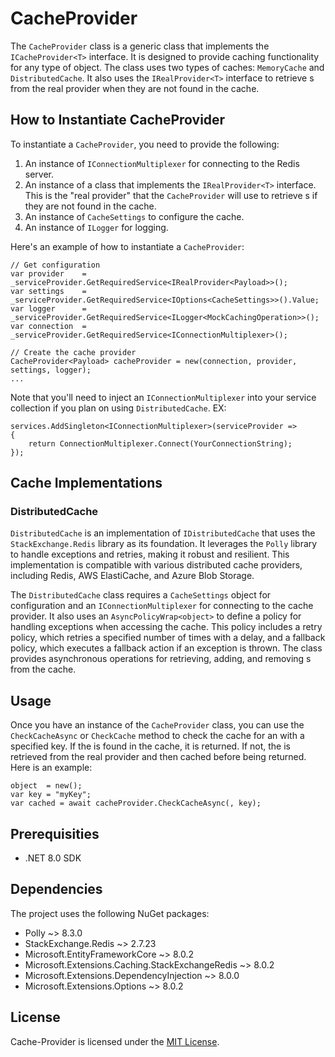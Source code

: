 # CacheProvider

The `CacheProvider` class is a generic class that implements the `ICacheProvider<T>` interface. It is designed to provide caching functionality for any type of object. The class uses two types of caches: `MemoryCache` and `DistributedCache`. It also uses the `IRealProvider<T>` interface to retrieve s from the real provider when they are not found in the cache.

## How to Instantiate CacheProvider

To instantiate a `CacheProvider`, you need to provide the following:

1. An instance of `IConnectionMultiplexer` for connecting to the Redis server.
2. An instance of a class that implements the `IRealProvider<T>` interface. This is the "real provider" that the `CacheProvider` will use to retrieve s if they are not found in the cache.
3. An instance of `CacheSettings` to configure the cache.
4. An instance of `ILogger` for logging.

Here's an example of how to instantiate a `CacheProvider`:

```
// Get configuration
var provider    = _serviceProvider.GetRequiredService<IRealProvider<Payload>>();
var settings    = _serviceProvider.GetRequiredService<IOptions<CacheSettings>>().Value;
var logger      = _serviceProvider.GetRequiredService<ILogger<MockCachingOperation>>();
var connection  = _serviceProvider.GetRequiredService<IConnectionMultiplexer>();

// Create the cache provider
CacheProvider<Payload> cacheProvider = new(connection, provider, settings, logger);
...
```

Note that you'll need to inject an `IConnectionMultiplexer` into your service collection if you plan on using `DistributedCache`. EX:

```
services.AddSingleton<IConnectionMultiplexer>(serviceProvider =>
{
	return ConnectionMultiplexer.Connect(YourConnectionString);
});
```

## Cache Implementations

### DistributedCache

`DistributedCache` is an implementation of `IDistributedCache` that uses the `StackExchange.Redis` library as its foundation. It leverages the `Polly` library to handle exceptions and retries, making it robust and resilient. This implementation is compatible with various distributed cache providers, including Redis, AWS ElastiCache, and Azure Blob Storage.

The `DistributedCache` class requires a `CacheSettings` object for configuration and an `IConnectionMultiplexer` for connecting to the cache provider. It also uses an `AsyncPolicyWrap<object>` to define a policy for handling exceptions when accessing the cache. This policy includes a retry policy, which retries a specified number of times with a delay, and a fallback policy, which executes a fallback action if an exception is thrown. The class provides asynchronous operations for retrieving, adding, and removing s from the cache.

## Usage

Once you have an instance of the `CacheProvider` class, you can use the `CheckCacheAsync` or `CheckCache` method to check the cache for an  with a specified key. If the  is found in the cache, it is returned. If not, the  is retrieved from the real provider and then cached before being returned. Here is an example:

```
object  = new();
var key = "myKey";
var cached = await cacheProvider.CheckCacheAsync(, key);
```

## Prerequisities

- .NET 8.0 SDK

## Dependencies

The project uses the following NuGet packages:
- Polly ~> 8.3.0
- StackExchange.Redis ~> 2.7.23
- Microsoft.EntityFrameworkCore ~> 8.0.2
- Microsoft.Extensions.Caching.StackExchangeRedis ~> 8.0.2
- Microsoft.Extensions.DependencyInjection ~> 8.0.0
- Microsoft.Extensions.Options ~> 8.0.2

## License

Cache-Provider is licensed under the [MIT License](https://opensource.org/licenses/MIT).
